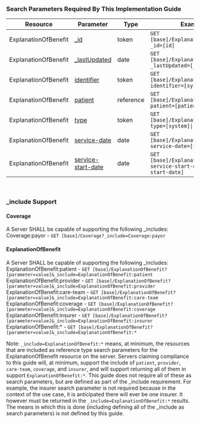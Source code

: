 ### Search Parameters Required By This Implementation Guide
<table class="grid">
<thead>
<tr>
<th>Resource</th>
<th>Parameter</th>
<th>Type</th>
<th>Example</th>
</tr>
</thead>
<tbody>
<tr>
<td>ExplanationOfBenefit</td>
<td><a href="http://hl7.org/fhir/R4/search.html">_id</a></td>
<td>token</td>
<td><code class="highlighter-rouge">GET [base]/ExplanationOfBenefit?_id=[id]</code></td>
</tr>
<tr>
<td>ExplanationOfBenefit</td>
<td><a href="http://hl7.org/fhir/R4/search.html">_lastUpdated</a></td>
<td>date</td>
<td><code class="highlighter-rouge">GET [base]/ExplanationOfBenefit?_lastUpdated=[_lastUpdated]</code></td>
</tr>
  <tr>
<td>ExplanationOfBenefit</td>
<td><a href="SearchParameter-explanationofbenefit-identifier.html">identifier</a></td>
<td>token</td>
<td><code class="highlighter-rouge">GET [base]/ExplanationOfBenefit?identifier=[system]|[code]</code></td>
</tr>
<tr>
<td>ExplanationOfBenefit</td>
<td><a href="SearchParameter-explanationofbenefit-patient.html">patient</a></td>
<td>reference</td>
<td><code class="highlighter-rouge">GET [base]/ExplanationOfBenefit?patient=[patient]</code></td>
</tr>
<tr>
<td>ExplanationOfBenefit</td>
<td><a href="SearchParameter-explanationofbenefit-type.html">type</a></td>
<td>token</td>
<td><code class="highlighter-rouge">GET [base]/ExplanationOfBenefit?type=[system]|[code]</code></td>
</tr>
<tr>
<td>ExplanationOfBenefit</td>
<td><a href="SearchParameter-explanationofbenefit-service-date.html">service-date</a></td>
<td>date</td>
<td><code class="highlighter-rouge">GET [base]/ExplanationOfBenefit?service-date=[service-date]</code></td>
</tr>
<tr>
<td>ExplanationOfBenefit</td>
<td><a href="SearchParameter-explanationofbenefit-service-start-date.html">service-start-date</a></td>
<td>date</td>
<td><code class="highlighter-rouge">GET [base]/ExplanationOfBenefit?service-start-date=[service-start-date]</code></td>
</tr>
</tbody>
</table>

<p>&nbsp;</p>

### _include Support

#### Coverage
A Server SHALL be capable of supporting the following _includes:
Coverage:payor - `GET [base]/Coverage?_include=Coverage:payor`

#### ExplanationOfBenefit
A Server SHALL be capable of supporting the following _includes:
ExplanationOfBenefit:patient - `GET [base]/ExplanationOfBenefit?[parameter=value]&_include=ExplanationOfBenefit:patient`
ExplanationOfBenefit:provider - `GET [base]/ExplanationOfBenefit?[parameter=value]&_include=ExplanationOfBenefit:provider`
ExplanationOfBenefit:care-team - `GET [base]/ExplanationOfBenefit?[parameter=value]&_include=ExplanationOfBenefit:care-team`
ExplanationOfBenefit:coverage - `GET [base]/ExplanationOfBenefit?[parameter=value]&_include=ExplanationOfBenefit:coverage`
ExplanationOfBenefit:insurer - `GET [base]/ExplanationOfBenefit?[parameter=value]&_include=ExplanationOfBenefit:insurer`
ExplanationOfBenefit:* - `GET [base]/ExplanationOfBenefit?[parameter=value]&_include=ExplanationOfBenefit:*`

Note: `_include=ExplanationOfBenefit:*` means, at minimum, the resources that are included as reference type search parameters for the ExplanationOfBenefit resource on the server. Servers claiming compliance to this guide will, at minimum, support the include of `patient`, `provider`, `care-team`, `coverage`, and `insurer`, and will support returning all of them in support `ExplanationOfBenefit:*`. This guide does not require all of these as search parameters, but are defined as part of the _include requirement. For example, the insurer search parameter is not required because in the context of the use case, it is anticipated there will ever be one insurer. It however must be returned in the `_include=ExplanationOfBenefit:*` results. The means in which this is done (including defining all of the _include as search parameters) is not defined by this guide.